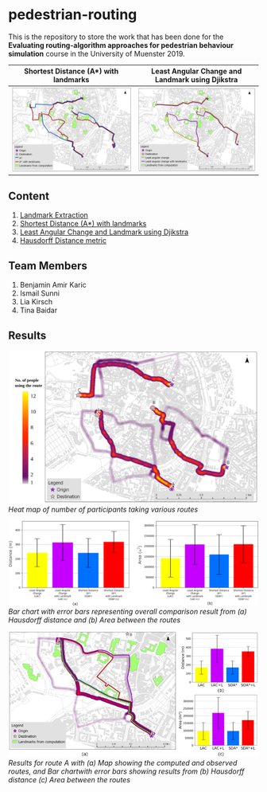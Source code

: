 # pedestrian-routing
This is the repository to store the work that has been done for the **Evaluating routing-algorithm approaches for pedestrian behaviour simulation** course in the University of Muenster 2019.

Shortest Distance (A*) with landmarks |  Least Angular Change and Landmark using Djikstra
:-------------------------:|:-------------------------:
![Shortest Distance (A*) with landmark](images/AstarwWithLandmarkCombined.png) | ![Least Angular Change and Landmark using Djikstra](images/leastAngularChangeWithLandmarksCombined.png)

## Content

1. [Landmark Extraction](https://github.com/ismailsunni/routing-with-landmark/blob/master/landmark-extraction.py)
2. [Shortest Distance (A*) with landmarks](https://github.com/ismailsunni/routing-with-landmark)
3. [Least Angular Change and Landmark using Djikstra](https://github.com/bkari02/PedestrianRoutingAlgorithms)
4. [Hausdorff Distance metric](https://github.com/tinabaidar13/Pedestrian_Routing)

## Team Members

1. Benjamin Amir Karic
2. Ismail Sunni
3. Lia Kirsch
4. Tina Baidar

## Results

![Heat map of number of participants taking various routes](images/heatmap_2.png)
*Heat map of number of participants taking various routes*

![Bar chart with error bars representing overall comparison result from (a) Hausdorff distance and (b) Area between the routes](images/overall_comparison.PNG)
*Bar chart with error bars representing overall comparison result from (a) Hausdorff distance and (b) Area between the routes*

![Results for route A with (a) Map showing the computed and observed routes, and Bar chartwith error bars showing results from (b) Hausdorff distance (c) Area between the routes](images/routeA_comparison.png)
*Results for route A with (a) Map showing the computed and observed routes, and Bar chartwith error bars showing results from (b) Hausdorff distance (c) Area between the routes*
